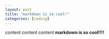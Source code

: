 ```yaml
---
layout: post
title: "markdown is so cool!"
categories: [coding]
---
```

 
content content content 
**markdown is so cool!!!!**




